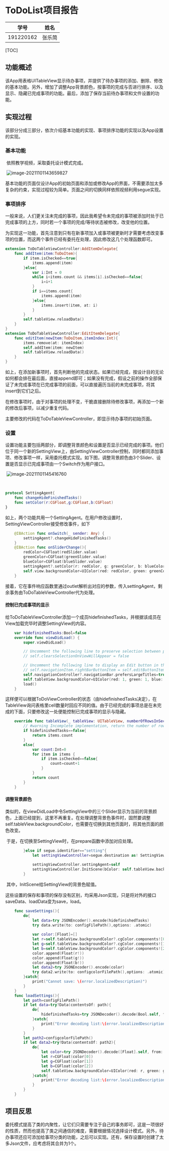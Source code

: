 # ToDoList项目报告

| 学号      | 姓名   |
| --------- | ------ |
| 191220162 | 张乐简 |

[TOC]

## 功能概述

​		该App用表格UITableView显示待办事项，并提供了待办事项的添加、删除、修改的基本功能。另外，增加了调整App背景颜色，按事项的完成与否进行排序、以及显示、隐藏已完成事项的功能。最后，添加了保存当前待办事项和文件设置的功能。

## 实现过程

​		该部分分成三部分，依次介绍基本功能的实现、事项排序功能的实现以及App设置的实现。

### 基本功能

​		依照教学视频，采取委托设计模式完成。

​		![image-20211101143659827](C:\Users\张乐简\AppData\Roaming\Typora\typora-user-images\image-20211101143659827.png)

​		基本功能的页面仅设计App的初始页面和添加或修改App的界面，不需要添加太多复杂的约束，实现过程较为简单。页面之间的切换同样依照视频利用segue实现。

### 事项排序

​		一般来说，人们更关注未完成的事项，因此我希望令未完成的事项被添加时处于已完成事项的上方，同时若一个事项的完成/等待状态被修改，改变他的位置。

​		为实现这一功能，首先注意到只有在新事项加入或事项被更新时才需要考虑改变事项的位置，而这两个事件已经有委托在处理，因此修改这几个处理函数即可。

```swift
extension ToDoTableViewController:AddItemDelegate{
    func addItem(item:ToDoItem){
        if item.isChecked==true{
            items.append(item)
        }else{
            var i:Int = 0
            while i<items.count && items[i].isChecked==false{
                i=i+1
            }
            if i==items.count{
                items.append(item)
            }else{
                items.insert(item, at: i)
            }
        }
        self.tableView.reloadData()
    }
}
extension ToDoTableViewController:EditItemDelegate{
    func editItem(newItem:ToDoItem,itemIndex:Int){
        items.remove(at: itemIndex)
        self.addItem(item: newItem)
        self.tableView.reloadData()
    }
}
```

​		如上，在添加新事项时，首先判断他的完成状态。如果已经完成，按设计目的无论如何都会排在最后面，直接append即可；如果没有完成，假设之前的操作全部保证了未完成事项在已完成事项的前面，可以直接遍历当前的未完成事项，将其insert到它们之后。

​		在修改事项时，由于对事项的处理不变，干脆直接删除待修改事项，再添加一个新的修改后事项，以减少重复代码。

​		主要修改的代码在ToDoTableViewController，即显示待办事项的初始页面。

### 设置

​		设置功能主要包括两部分，即调整背景颜色和设置是否显示已经完成的事项。他们位于同一个新的SettingView上，由SettingViewController控制，同时都同添加事项、修改事项一样，采用委托模式实现。如下图，调整背景颜色由3个Slider、设置是否显示已完成事项由一个Switch作为用户接口。

​														![image-20211101145416760](C:\Users\张乐简\AppData\Roaming\Typora\typora-user-images\image-20211101145416760.png)

​													

```swift
protocol SettingAgent{
    func changeHideFinishedTasks()
    func setColor(r:CGFloat,g:CGFloat,b:CGFloat)
}
```

​		如上，两个功能共用一个SettingAgent。在用户修改设置时，SettingViewController接受修改事件，如下

```swift
    @IBAction func onSwitch(_ sender: Any) {
        settingAgent?.changeHideFinishedTasks()
    }
    @IBAction func onSliderChange(){
        redColor=CGFloat(redSlider.value)
        greenColor=CGFloat(greenSlider.value)
        blueColor=CGFloat(blueSlider.value)
        settingAgent?.setColor(r: redColor, g: greenColor, b: blueColor)
        self.view.backgroundColor=UIColor(red: redColor, green: greenColor, blue: blueColor, alpha: 1)
    }
```

​		接着，它在事件响应函数里通过outlet解析出对应的参数，传入settingAgent，剩余事务由ToDoTableViewController代为处理。

#### 控制已完成事项的显示

​		给ToDoTableViewController添加一个成员hidefinishedTasks，并根据该成员在View加载完毕时调整SettingView的内容。

```swift
    var hidefinishedTasks:Bool=false
    override func viewDidLoad() {
        super.viewDidLoad()

        // Uncomment the following line to preserve selection between presentations
        // self.clearsSelectionOnViewWillAppear = false

        // Uncomment the following line to display an Edit button in the navigation bar for this view controller.
        // self.navigationItem.rightBarButtonItem = self.editButtonItem
        self.navigationController?.navigationBar.prefersLargeTitles=true
        self.tableView.backgroundColor=UIColor(red: 1, green: 1, blue: 1, alpha: 1)
        load()
    }
```

​			这样便可以根据ToDoViewController的状态（由hidefinishedTasks决定），在TableView询问表格里cell数量时回应不同的值。由于已经完成的事项总是在未完成的下面，只要修改这一处便能控制已完成事项的显示与隐藏。

```swift
    override func tableView(_ tableView: UITableView, numberOfRowsInSection section: Int) -> Int {
        // #warning Incomplete implementation, return the number of rows
        if hidefinishedTasks==false{
            return items.count
        }
        else{
            var count:Int=0
            for item in items {
                if item.isChecked==false{
                    count=count+1
                }
            }
            return count
        }
    }
```

#### 调整背景颜色

​			类似的，在viewDidLoad中令SettingView中的三个Slider显示为当前的背景颜色，上面已经提到，这里不再重复。在处理调整背景色事件时，固然要调整self.tableView.backgroundColor，也需要在切换到其他页面时，将其他页面的颜色改变。

​			于是，在切换至SettingView时，在prepare函数中添加对应处理。

```swift
        }else if segue.identifier=="setting"{
            let settingViewController=segue.destination as! SettingViewController
            
            settingViewController.settingAgent=self
            settingViewController.InitScene(bColor: self.tableView.backgroundColor!)
        }
```

​			其中，InitScene给SettingView的背景色赋值。

这些设置的保存和事项的保存没有区别，均采用Json实现，只是将对外的接口saveData、loadData变为save，load。

```swift
    func saveSettings(){
        do{
            let data=try JSONEncoder().encode(hidefinishedTasks)
            try data.write(to: configFilePath(),options: .atomic)
            
            var color:[Float]=[]
            let r=self.tableView.backgroundColor?.cgColor.components![0]
            let g=self.tableView.backgroundColor?.cgColor.components![1]
            let b=self.tableView.backgroundColor?.cgColor.components![2]
            color.append(Float(r!))
            color.append(Float(g!))
            color.append(Float(b!))
            let data2=try JSONEncoder().encode(color)
            try data2.write(to: configcolorFilePath(),options: .atomic)
        }catch{
            print("Cannot save: \(error.localizedDescription)")
        }
    }
    func loadSettings(){
        let path=configFilePath()
        if let data=try?Data(contentsOf: path){
            do{
                hidefinishedTasks=try JSONDecoder().decode(Bool.self, from: data)
            }catch{
                print("Error decoding list:\(error.localizedDescription)")
            }
        }
        let path2=configcolorFilePath()
        if let data2=try?Data(contentsOf: path2){
            do{
                let color=try JSONDecoder().decode([Float].self, from: data2)
                let r=CGFloat(color[0])
                let g=CGFloat(color[1])
                let b=CGFloat(color[2])
                self.tableView.backgroundColor=UIColor(red: r, green: g, blue: b, alpha: 1)
            }catch{
                print("Error decoding list:\(error.localizedDescription)")
            }
        }
    }
```

## 项目反思

​			委托模式提高了类的内聚性，让它们只需要专注于自己的事务即可，这是一项很好的性质，然而也提高了类之间通信的难度，需要根据情况选择设计模式。另外，待办事项还应可添加给事项分类的功能，之后可以实现。还有，保存设置时创建了太多Json文件，应考虑将其合并为1个。